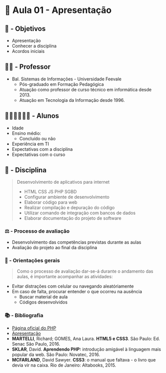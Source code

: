 # 📣 Aula 01 - Apresentação

## 🎯 - Objetivos
- Apresentação
- Conhecer a disciplina
- Acordos iniciais

## 🧑‍🎨 - Professor
- Bal. Sistemas de Informações - Universidade Feevale
  - Pós-graduado em Formação Pedagógica
  - Atuação como professor de curso técnico em informática desde 2013.
  - Atuação em Tecnologia da Informação desde 1996.

## 👨‍🎓👩‍🎓🧑‍🎓 - Alunos
- Idade
- Ensino médio:
  - Concluído ou não
- Experiência em TI
- Expectativas com a disciplina
- Expectativas com o curso

## 📖 - Disciplina
> Desenvolvimento de aplicativos para internet
>
> - HTML CSS JS PHP SGBD
> - Configurar ambiente de desenvolvimento
> - Elaborar código para web
> - Realizar compilação e depuração do código
> - Utilizar comando de integração com bancos de dados
> - Elaborar documentação do projeto de software

### ⚖️ - Processo de avaliação
- Desenvolvimento das competências previstas durante as aulas
- Avaliação do projeto ao final da disciplina

### 🧭 - Orientações gerais
> Como o processo de avaliação dar-se-á durante o andamento das aulas, é importante acompanhar as atividades:
- Evitar distrações com celular ou navegando aleatóriamente
- Em caso de falta, procurar entender o que ocorreu na ausência
  - Buscar material de aula
  - Códigos desenvolvidos

### 📚 - Bibliografia
- [Página oficial do PHP](https://www.php.net/)
- [Apresentação](https://www.youtube.com/watch?v=AqDj3OSV0mM)
- **MARTELLI**, Richard; GOMES, Ana Laura. **HTML5 e CSS3**. São Paulo: Ed. Senac São Paulo, 2016. 
- **SKLAR**, David. **Aprendendo PHP:** introdução amigável à linguagem mais popular da web. São Paulo: Novatec, 2016. 
- **MCFARLAND**, David Sawyer. **CSS3**: o manual que faltava - o livro que devia vir na caixa. Rio de Janeiro: Altabooks, 2015.